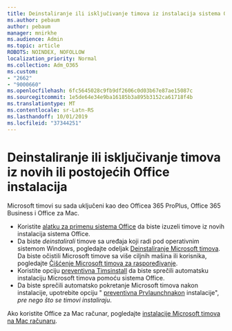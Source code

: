 ```yaml
---
title: Deinstaliranje ili isključivanje timova iz instalacija sistema Office
ms.author: pebaum
author: pebaum
manager: mnirkhe
ms.audience: Admin
ms.topic: article
ROBOTS: NOINDEX, NOFOLLOW
localization_priority: Normal
ms.collection: Adm_O365
ms.custom:
- "2662"
- "9000660"
ms.openlocfilehash: 6fc5645028c9fb9df2606c0d03b67e87ae15087c
ms.sourcegitcommit: 1e5de64e34e9ba16185b3a895b3152ca61718f4b
ms.translationtype: MT
ms.contentlocale: sr-Latn-RS
ms.lasthandoff: 10/01/2019
ms.locfileid: "37344251"
---
```

# <a name="uninstall-or-exclude-teams-from-new-or-existing-office-installations"></a>Deinstaliranje ili isključivanje timova iz novih ili postojećih Office instalacija

Microsoft timovi su sada uključeni kao deo Officea 365 ProPlus, Office 365 Business i Office za Mac.

- Koristite [alatku za primenu sistema Office](https://docs.microsoft.com/deployoffice/teams-install#how-to-exclude-microsoft-teams-from-new-installations-of-office-365-proplus) da biste izuzeli timove iz novih instalacija sistema Office.
- Da biste *deinstalirali* timove sa uređaja koji radi pod operativnim sistemom Windows, pogledajte odeljak [Deinstaliranje Microsoft timova](https://support.office.com/article/3b159754-3c26-4952-abe7-57d27f5f4c81). Da biste očistili Microsoft timove sa više ciljnih mašina ili korisnika, pogledajte [Čišćenje Microsoft timova za raspoređivanje](https://docs.microsoft.com/microsoftteams/scripts/powershell-script-teams-deployment-clean-up).
- Koristite opciju [preventivna Timsinstall](https://docs.microsoft.com/deployoffice/teams-install#use-group-policy-to-control-the-installation-of-microsoft-teams
) da biste sprečili automatsku instalaciju Microsoft timova pomoću sistema Office.
- Da biste sprečili automatsko pokretanje Microsoft timova nakon instalacije, upotrebite opciju " [preventivna Prvlaunchnakon](https://docs.microsoft.com/deployoffice/teams-install#use-group-policy-to-prevent-microsoft-teams-from-starting-automatically-after-installation) instalacije", *pre nego što se timovi instaliraju*.

Ako koristite Office za Mac računar, pogledajte [instalacije Microsoft timova na Mac računaru](https://docs.microsoft.com/deployoffice/teams-install#microsoft-teams-installations-on-a-mac).